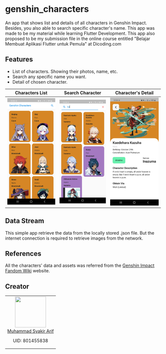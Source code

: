 # genshin_characters

An app that shows list and details of all characters in Genshin Impact.
Besides, you also able to search specific character's name.
This app was made to be my material while learning Flutter Development. 
This app also proposed to be my submission file in the online course entitled "Belajar Membuat Aplikasi Flutter untuk Pemula" at Dicoding.com

## Features
- List of characters. Showing their photos, name, etc.
- Search any specific name you want.
- Detail of chosen character.

| Characters List                                    | Search Character                                     | Character's Detail                                   |
|----------------------------------------------------|------------------------------------------------------|------------------------------------------------------|
| <img src="screenshots/1_img_list.jpg" width="250"> | <img src="screenshots/2_img_search.jpg" width="250"> | <img src="screenshots/3_img_detail.jpg" width="250"> |

## Data Stream
This simple app retrieve the data from the locally stored .json file. But the internet connection is required to retrieve images from the network.

## References
All the characters' data and assets was referred from the [Genshin Impact Fandom Wiki](https://genshin-impact.fandom.com/wiki/) website.

## Creator
<table>
  <tbody>
    <tr>
      <td align="center" valign="top">
        <img width="100" height="100" src="https://github.com/syakirarif.png?s=150">
        <br>
        <a href="https://github.com/syakirarif">Muhammad Syakir Arif</a>
        <p>UID: 801455838</p>
      </td>
    </tr>
  </tbody>
</table>
